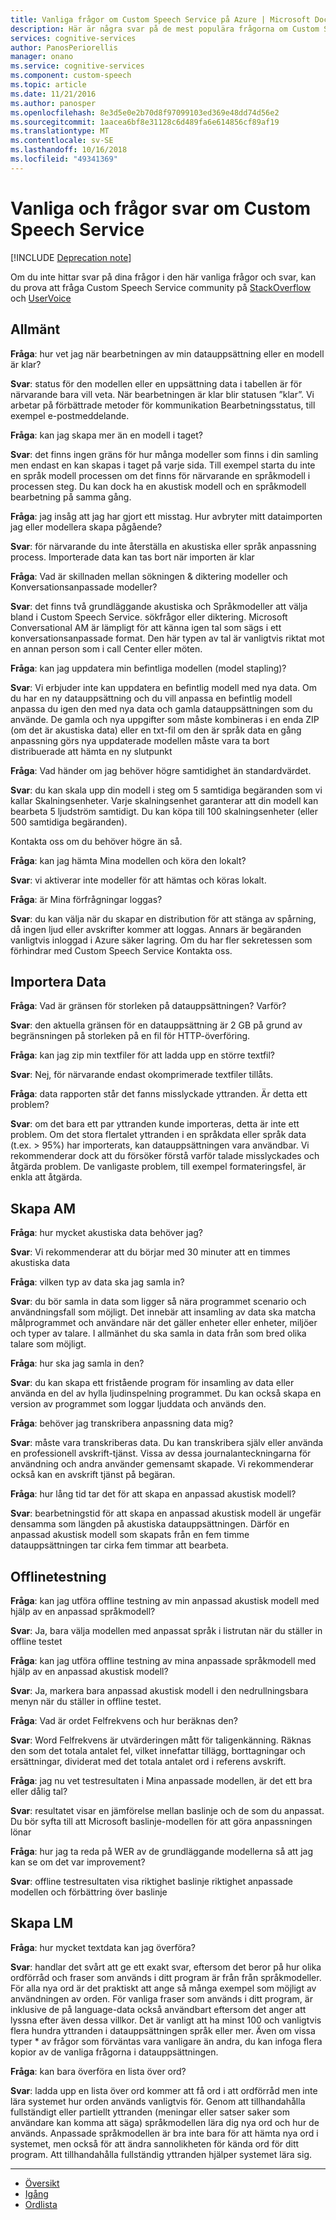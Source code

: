 ```yaml
---
title: Vanliga frågor om Custom Speech Service på Azure | Microsoft Docs
description: Här är några svar på de mest populära frågorna om Custom Speech Service.
services: cognitive-services
author: PanosPeriorellis
manager: onano
ms.service: cognitive-services
ms.component: custom-speech
ms.topic: article
ms.date: 11/21/2016
ms.author: panosper
ms.openlocfilehash: 8e3d5e0e2b70d8f97099103ed369e48dd74d56e2
ms.sourcegitcommit: 1aacea6bf8e31128c6d489fa6e614856cf89af19
ms.translationtype: MT
ms.contentlocale: sv-SE
ms.lasthandoff: 10/16/2018
ms.locfileid: "49341369"
---
```

# <a name="custom-speech-service-frequently-asked-questions"></a>Vanliga och frågor svar om Custom Speech Service

[!INCLUDE [Deprecation note](../../../includes/cognitive-services-custom-speech-deprecation-note.md)] 

Om du inte hittar svar på dina frågor i den här vanliga frågor och svar, kan du prova att fråga Custom Speech Service community på [StackOverflow](https://stackoverflow.com/questions/tagged/project-oxford+or+microsoft-cognitive) och [UserVoice](https://cognitive.uservoice.com/)

## <a name="general"></a>Allmänt

**Fråga**: hur vet jag när bearbetningen av min datauppsättning eller en modell är klar?

**Svar**: status för den modellen eller en uppsättning data i tabellen är för närvarande bara vill veta.
När bearbetningen är klar blir statusen ”klar”.
Vi arbetar på förbättrade metoder för kommunikation Bearbetningsstatus, till exempel e-postmeddelande.

**Fråga**: kan jag skapa mer än en modell i taget?

**Svar**: det finns ingen gräns för hur många modeller som finns i din samling men endast en kan skapas i taget på varje sida.
Till exempel starta du inte en språk modell processen om det finns för närvarande en språkmodell i processen steg.
Du kan dock ha en akustisk modell och en språkmodell bearbetning på samma gång. 

**Fråga**: jag insåg att jag har gjort ett misstag. Hur avbryter mitt dataimporten jag eller modellera skapa pågående? 

**Svar**: för närvarande du inte återställa en akustiska eller språk anpassning process.
Importerade data kan tas bort när importen är klar

**Fråga**: Vad är skillnaden mellan sökningen & diktering modeller och Konversationsanpassade modeller?

**Svar**: det finns två grundläggande akustiska och Språkmodeller att välja bland i Custom Speech Service.
sökfrågor eller diktering. Microsoft Conversational AM är lämpligt för att känna igen tal som sägs i ett konversationsanpassade format.
Den här typen av tal är vanligtvis riktat mot en annan person som i call Center eller möten.

**Fråga**: kan jag uppdatera min befintliga modellen (model stapling)?

**Svar**: Vi erbjuder inte kan uppdatera en befintlig modell med nya data.
Om du har en ny datauppsättning och du vill anpassa en befintlig modell anpassa du igen den med nya data och gamla datauppsättningen som du använde.
De gamla och nya uppgifter som måste kombineras i en enda ZIP (om det är akustiska data) eller en txt-fil om den är språk data en gång anpassning görs nya uppdaterade modellen måste vara ta bort distribuerade att hämta en ny slutpunkt

**Fråga**: Vad händer om jag behöver högre samtidighet än standardvärdet. 

**Svar**: du kan skala upp din modell i steg om 5 samtidiga begäranden som vi kallar Skalningsenheter. Varje skalningsenhet garanterar att din modell kan bearbeta 5 ljudström samtidigt. Du kan köpa till 100 skalningsenheter (eller 500 samtidiga begäranden).

Kontakta oss om du behöver högre än så.

**Fråga**: kan jag hämta Mina modellen och köra den lokalt?

**Svar**: vi aktiverar inte modeller för att hämtas och köras lokalt.

**Fråga**: är Mina förfrågningar loggas?

**Svar**: du kan välja när du skapar en distribution för att stänga av spårning, då ingen ljud eller avskrifter kommer att loggas. Annars är begäranden vanligtvis inloggad i Azure säker lagring. Om du har fler sekretessen som förhindrar med Custom Speech Service Kontakta oss.

## <a name="importing-data"></a>Importera Data

**Fråga**: Vad är gränsen för storleken på datauppsättningen? Varför? 

**Svar**: den aktuella gränsen för en datauppsättning är 2 GB på grund av begränsningen på storleken på en fil för HTTP-överföring. 

**Fråga**: kan jag zip min textfiler för att ladda upp en större textfil? 

**Svar**: Nej, för närvarande endast okomprimerade textfiler tillåts.

**Fråga**: data rapporten står det fanns misslyckade yttranden. Är detta ett problem?

**Svar**: om det bara ett par yttranden kunde importeras, detta är inte ett problem.
Om det stora flertalet yttranden i en språkdata eller språk data (t.ex. > 95%) har importerats, kan datauppsättningen vara användbar. Vi rekommenderar dock att du försöker förstå varför talade misslyckades och åtgärda problem.
De vanligaste problem, till exempel formateringsfel, är enkla att åtgärda. 

## <a name="creating-am"></a>Skapa AM

**Fråga**: hur mycket akustiska data behöver jag?

**Svar**: Vi rekommenderar att du börjar med 30 minuter att en timmes akustiska data

**Fråga**: vilken typ av data ska jag samla in?

**Svar**: du bör samla in data som ligger så nära programmet scenario och användningsfall som möjligt.
Det innebär att insamling av data ska matcha målprogrammet och användare när det gäller enheter eller enheter, miljöer och typer av talare. I allmänhet du ska samla in data från som bred olika talare som möjligt. 

**Fråga**: hur ska jag samla in den? 

**Svar**: du kan skapa ett fristående program för insamling av data eller använda en del av hylla ljudinspelning programmet.
Du kan också skapa en version av programmet som loggar ljuddata och används den. 

**Fråga**: behöver jag transkribera anpassning data mig? 

**Svar**: måste vara transkriberas data. Du kan transkribera själv eller använda en professionell avskrift-tjänst. Vissa av dessa journalanteckningarna för användning och andra använder gemensamt skapade. Vi rekommenderar också kan en avskrift tjänst på begäran.

**Fråga**: hur lång tid tar det för att skapa en anpassad akustisk modell?

**Svar**: bearbetningstid för att skapa en anpassad akustisk modell är ungefär densamma som längden på akustiska datauppsättningen.
Därför en anpassad akustisk modell som skapats från en fem timme datauppsättningen tar cirka fem timmar att bearbeta. 

## <a name="offline-testing"></a>Offlinetestning

**Fråga**: kan jag utföra offline testning av min anpassad akustisk modell med hjälp av en anpassad språkmodell?

**Svar**: Ja, bara välja modellen med anpassat språk i listrutan när du ställer in offline testet

**Fråga**: kan jag utföra offline testning av mina anpassade språkmodell med hjälp av en anpassad akustisk modell?

**Svar**: Ja, markera bara anpassad akustisk modell i den nedrullningsbara menyn när du ställer in offline testet.

**Fråga**: Vad är ordet Felfrekvens och hur beräknas den?

**Svar**: Word Felfrekvens är utvärderingen mått för taligenkänning. Räknas den som det totala antalet fel, vilket innefattar tillägg, borttagningar och ersättningar, dividerat med det totala antalet ord i referens avskrift.

**Fråga**: jag nu vet testresultaten i Mina anpassade modellen, är det ett bra eller dålig tal?

**Svar**: resultatet visar en jämförelse mellan baslinje och de som du anpassat.
Du bör syfta till att Microsoft baslinje-modellen för att göra anpassningen lönar

**Fråga**: hur jag ta reda på WER av de grundläggande modellerna så att jag kan se om det var improvement? 

**Svar**: offline testresultaten visa riktighet baslinje riktighet anpassade modellen och förbättring över baslinje

## <a name="creating-lm"></a>Skapa LM

**Fråga**: hur mycket textdata kan jag överföra?

**Svar**: handlar det svårt att ge ett exakt svar, eftersom det beror på hur olika ordförråd och fraser som används i ditt program är från från språkmodeller. För alla nya ord är det praktiskt att ange så många exempel som möjligt av användningen av orden. För vanliga fraser som används i ditt program, är inklusive de på language-data också användbart eftersom det anger att lyssna efter även dessa villkor.
Det är vanligt att ha minst 100 och vanligtvis flera hundra yttranden i datauppsättningen språk eller mer.
Även om vissa typer * av frågor som förväntas vara vanligare än andra, du kan infoga flera kopior av de vanliga frågorna i datauppsättningen.

**Fråga**: kan bara överföra en lista över ord?

**Svar**: ladda upp en lista över ord kommer att få ord i att ordförråd men inte lära systemet hur orden används vanligtvis för.
Genom att tillhandahålla fullständigt eller partiellt yttranden (meningar eller satser saker som användare kan komma att säga) språkmodellen lära dig nya ord och hur de används. Anpassade språkmodellen är bra inte bara för att hämta nya ord i systemet, men också för att ändra sannolikheten för kända ord för ditt program. Att tillhandahålla fullständig yttranden hjälper systemet lära sig. 

-----

 * [Översikt](cognitive-services-custom-speech-home.md)
 * [Igång](cognitive-services-custom-speech-get-started.md)
 * [Ordlista](cognitive-services-custom-speech-glossary.md)
